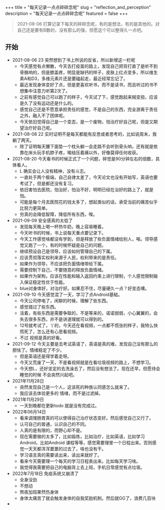+++
title = "每天记录一点点碎碎念呢"
slug = "reflection_and_perception"
description = "每天记录一点点碎碎念呢"
featured = false
+++
> 2021-08-06 打算记录下每天的碎碎念呢，有的是想法，有的是其他的。对自己还是要有B数的，没有那么的强，但愿这个可以整得久一点吧。

## 开始
* 2021-08-06 23 突然想到了书上所说的反省，所以新增这一栏呢
    * 今天感觉有点懒散，今天去打疫苗的路上，发现自己把背打直了是听不到骨骼响的，但是膝盖疼，明显是缺钙的样子，皮肤上红点变多，所以维生素A和D3，多维元素片还是要磕起走，最近经常忘记了。
    * 最近发现身体变好了点，但是更喜欢听书，而不是读书，而且听过的书不想集中注意力听第2次了。
    * 之前有感觉自己可以跑了的样子，今天试了下，感觉跑起来贼变扭，应该是久了没有运动还是什么的。
    * 感觉自己还是不愿意承担责任的感觉，不是自己的东西，完全游离于责任之外，融入不了团体呢。
    * 今天依旧觉得自己是一个变态，是一个废物，怕治疗好自己呢，但是又期望治疗好自己呢。
* 2021-08-08 22 实时证明不是每天都能有反思或者思考的，比如说周末，我躺了两天。
    * 除了证明每天腰下面垫一个枕头躺一会走路不会听到骨头响，还有就是依靠在床头玩手机脖子疼，喉结压着痛以外，好像莫得任何收获。
* 2021-08-20 今天看书的时候正式了一个问题，碎觉是90分钟左右的倍数，具体看人。
    * L 确实会让人没有精神，没有斗志。
    * 一直处于两个极端，自己自律太差了，今天论文也没有开始写，英语也要考试了，但是都还没有复习。
    * 依旧害怕去医院，怕治好，怕治不好，明明已经在治好的路上了，就是怕。
    * 可能是每个月去医院花的钱太多了，想起类似的话，承受当前的痛苦似乎比努力更简单。
    * 穷真的会降低智障，降低所有东西，唉。
* 2021-09-09  安全感真的太低了
    * 发现每天晚上喝一杯热牛奶，晚上容易睡着。
    * 今天听书的时候，书上说每天重点要记录下。
    * 今天工作感觉啥都没有学到，但是释放了些负面情绪给别人，唉。领导感觉又跑了一个，有的时候怀疑是自己的问题。
    * 继续预设自己是领导，应该如何管理自己的下属。
    * 应该贯彻落实权利来源于人民，权利带来的是责任。
    * 如果作为领导，不应该把负面情绪带给下属。
    * 需要控制下自己，不要随意的释放负面情绪。
    * 如果作为架构，应该在性能和输入返回约束上进行限制，个人感觉限制输入保证稳定性优于性能。
    * blue对身体好，对治疗好。如果忍不住，尽量硬久一点？好变态噢。
* 2021-09-10  今天感觉混了一天，学习了点Android基础。
    * 今天公司停电了，闲聊的时候，理解了些东西。
    * 感觉错过了些东西。
    * 活着，有些东西是需要争取的，不是等来的，诺诺弱弱，小心翼翼的，会失去很多东西，并不是讲道理就可以得到的。
    * 12号就考试了，丫的，今天还在看视频，一点都不慌张的样子，我特么快慌死了，怎么还有心思看视频。
    * 不过 视频是真的好看。
* 2021-09-12 今天主要是去考试英语了，英语是真的难，发现自己没有那么的胆怯了。情绪稳定了不少。
    * 但是英语还是得学着走呀。
    * 今天又荒废了一天，不是看视频就是在看垃圾视频的路上，不想学习。
    * 今天想L，还好坚定的去洗澡去了，然后没有想法了。现在还早，但愿待会睡觉的时候 不会突然兴起吧。
* 2021年11月28日
    * 突然发现自己是一个人，这该死的种族认同感怎么就来了。
    * 我应该去体验更多的 情绪，而不是过滤掉。
* 2021年11月29日
    * 一天到晚都在更新todo 就是没有完成过。
* 2022年06月14日 
    * 看来调理肠胃真的可以使得自己治疗状态变好。然后感觉自己又行了。
    * 认可自己的普通，认识自己的不同。
    * 人真的是有限的，而野心却不是。
    * 现在需要做的太多了，比如锻炼，比如治疗，比如英语，比如学习Android，比如Android 课程等等，感觉需要理里一个日程出来。否则感觉一天天都浑浑噩噩的过去了，啥也没有干。
    * 学习语言真的需要读出来，读出来就好了。
    * 看来今天需要理一个每天的学习日程表出来。比如每天学习啥。
    * 我觉得我需要把自己的电脑背上去上班，手机日常感觉有点垃圾。
* 2022年7月18日 免疫系统又崩溃了
    * 全身没劲
    * 不想动
    * 熬夜加班果然伤身体
    * 身体太痛苦了就会触发身体的自我奖励机制。然后就GG了，浪费几百块
* 
   
   